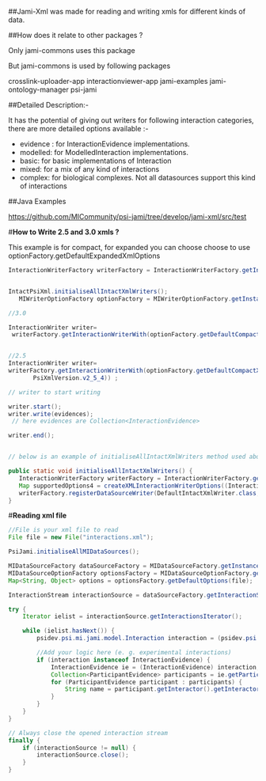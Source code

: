 
##Jami-Xml was made for reading and writing xmls for different kinds of data.

##How does it relate to other packages ?

Only 
     jami-commons
uses this package 

But jami-commons is used by following packages

crosslink-uploader-app
interactionviewer-app
jami-examples
jami-ontology-manager
psi-jami


##Detailed Description:-

It has the potential of giving out writers for following interaction categories, there are more detailed options available :-

 - evidence : for InteractionEvidence implementations.
 - modelled: for ModelledInteraction implementations.
 - basic: for basic implementations of Interaction
 - mixed: for a mix of any kind of interactions
 - complex: for biological complexes. Not all datasources support this kind of interactions

##Java Examples


https://github.com/MICommunity/psi-jami/tree/develop/jami-xml/src/test

#**How to Write 2.5 and 3.0 xmls ?**

This example is for compact, for expanded you can choose choose to use optionFactory.getDefaultExpandedXmlOptions
```java  
InteractionWriterFactory writerFactory = InteractionWriterFactory.getInstance();


IntactPsiXml.initialiseAllIntactXmlWriters();
   MIWriterOptionFactory optionFactory = MIWriterOptionFactory.getInstance();

//3.0

InteractionWriter writer=
 writerFactory.getInteractionWriterWith(optionFactory.getDefaultCompactXmlOptions(output,InteractionCategory.evidence, ComplexType.n_ary,PsiXmlVersion.v3_0_0));


//2.5
InteractionWriter writer=
writerFactory.getInteractionWriterWith(optionFactory.getDefaultCompactXmlOptions(output, InteractionCategory.evidence, ComplexType.n_ary,
       PsiXmlVersion.v2_5_4)) ;

// writer to start writing

writer.start();
writer.write(evidences);
 // here evidences are Collection<InteractionEvidence>

writer.end();


// below is an example of initialiseAllIntactXmlWriters method used above

public static void initialiseAllIntactXmlWriters() {
   InteractionWriterFactory writerFactory = InteractionWriterFactory.getInstance();
   Map supportedOptions4 = createXMLInteractionWriterOptions((InteractionCategory)null, (ComplexType)null, (PsiXmlType)null, (Boolean)null, (Boolean)null);
   writerFactory.registerDataSourceWriter(DefaultIntactXmlWriter.class, supportedOptions4);
}
```

#**Reading xml file**

```java
//File is your xml file to read
File file = new File("interactions.xml");

PsiJami.initialiseAllMIDataSources();

MIDataSourceFactory dataSourceFactory = MIDataSourceFactory.getInstance();
MIDataSourceOptionFactory optionsFactory = MIDataSourceOptionFactory.getInstance();
Map<String, Object> options = optionsFactory.getDefaultOptions(file);

InteractionStream interactionSource = dataSourceFactory.getInteractionSourceWith(options);

try {
    Iterator ielist = interactionSource.getInteractionsIterator();

    while (ielist.hasNext()) {
        psidev.psi.mi.jami.model.Interaction interaction = (psidev.psi.mi.jami.model.Interaction) ielist.next();

        //Add your logic here (e. g. experimental interactions)
        if (interaction instanceof InteractionEvidence) {
            InteractionEvidence ie = (InteractionEvidence) interaction;
            Collection<ParticipantEvidence> participants = ie.getParticipants();
            for (ParticipantEvidence participant : participants) {
                String name = participant.getInteractor().getInteractorType().getShortName();
            }
        }
    }
}

// Always close the opened interaction stream
finally {
    if (interactionSource != null) {
        interactionSource.close();
    }
}
```
